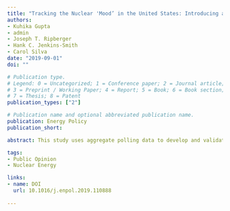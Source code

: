 ```yaml
---
title: "Tracking the Nuclear 'Mood’ in the United States: Introducing a Long Term Measure of Public Opinion About Nuclear Energy Using Aggregate Survey Data"
authors:
- Kuhika Gupta
- admin
- Joseph T. Ripberger
- Hank C. Jenkins-Smith
- Carol Silva
date: "2019-09-01"
doi: ""

# Publication type.
# Legend: 0 = Uncategorized; 1 = Conference paper; 2 = Journal article;
# 3 = Preprint / Working Paper; 4 = Report; 5 = Book; 6 = Book section;
# 7 = Thesis; 8 = Patent
publication_types: ["2"]

# Publication name and optional abbreviated publication name.
publication: Energy Policy
publication_short: 

abstract: This study uses aggregate polling data to develop and validate a new measure of public support for nuclear energy that allows for the identification of factors that influence the evolution of opinion over relatively long periods of time. In addition to focusing events, such as a significant accident, this new measure shows that energy security risk has consistently driven support for nuclear energy in the US. When oil, gas, and coal were relatively expensive and scarce, support for nuclear energy went up, and when they were relatively inexpensive and abundant, it fell. This finding adds important nuance to our understanding of public support for nuclear energy in the past, and the prospects for a new “nuclear renaissance” in the future.

tags:
- Public Opinion
- Nuclear Energy

links:
- name: DOI
  url: 10.1016/j.enpol.2019.110888
  
---
```




